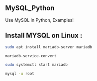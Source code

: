 ## MySQL_Python
Use MySQL in Python, Examples!

## Install MYSQL on Linux :
```bash
sudo apt install mariadb-server mariadb
```
```bash
mariadb-service-convert
```
```bash
sudo systemctl start mariadb
```
```bash
mysql -u root
```
